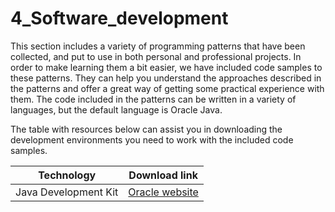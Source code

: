 # 4_Software_development

This section includes a variety of programming patterns that have been collected, and put to use
in both personal and professional projects. In order to make learning them a bit easier, we have included
code samples to these patterns. They can help you understand the approaches described in the patterns and offer
a great way of getting some practical experience with them. The code included in the patterns can be written in a variety of languages, but the default language is Oracle Java. 

The table with resources below can assist you in downloading the development environments you need to work with the included code samples.

| Technology           | Download link                                                                    |
| -------------------- | -------------------------------------------------------------------------------- |
| Java Development Kit | [Oracle website](https://www.oracle.com/java/technologies/javase-downloads.html) |

